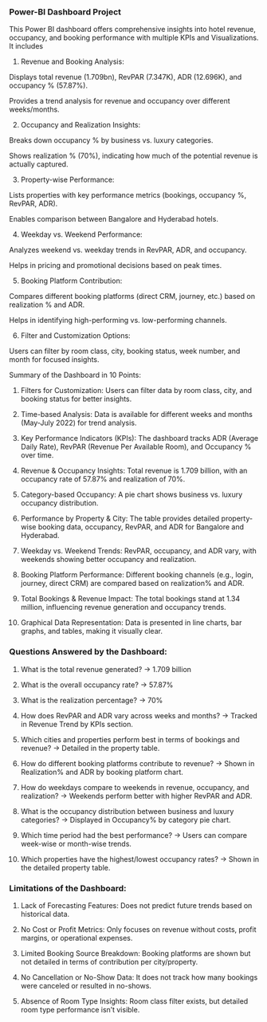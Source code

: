 

### Power-BI Dashboard Project 
This Power BI dashboard offers comprehensive insights into hotel revenue, occupancy, and booking performance with multiple KPIs and Visualizations. It includes

1. Revenue and Booking Analysis:

Displays total revenue (1.709bn), RevPAR (7.347K), ADR (12.696K), and occupancy % (57.87%).

Provides a trend analysis for revenue and occupancy over different weeks/months.



2. Occupancy and Realization Insights:

Breaks down occupancy % by business vs. luxury categories.

Shows realization % (70%), indicating how much of the potential revenue is actually captured.



3. Property-wise Performance:

Lists properties with key performance metrics (bookings, occupancy %, RevPAR, ADR).

Enables comparison between Bangalore and Hyderabad hotels.



4. Weekday vs. Weekend Performance:

Analyzes weekend vs. weekday trends in RevPAR, ADR, and occupancy.

Helps in pricing and promotional decisions based on peak times.



5. Booking Platform Contribution:

Compares different booking platforms (direct CRM, journey, etc.) based on realization % and ADR.

Helps in identifying high-performing vs. low-performing channels.



6. Filter and Customization Options:

Users can filter by room class, city, booking status, week number, and month for focused insights.



Summary of the Dashboard in 10 Points:

1. Filters for Customization: Users can filter data by room class, city, and booking status for better insights.


2. Time-based Analysis: Data is available for different weeks and months (May-July 2022) for trend analysis.


3. Key Performance Indicators (KPIs): The dashboard tracks ADR (Average Daily Rate), RevPAR (Revenue Per Available Room), and Occupancy % over time.


4. Revenue & Occupancy Insights: Total revenue is 1.709 billion, with an occupancy rate of 57.87% and realization of 70%.


5. Category-based Occupancy: A pie chart shows business vs. luxury occupancy distribution.


6. Performance by Property & City: The table provides detailed property-wise booking data, occupancy, RevPAR, and ADR for Bangalore and Hyderabad.


7. Weekday vs. Weekend Trends: RevPAR, occupancy, and ADR vary, with weekends showing better occupancy and realization.


8. Booking Platform Performance: Different booking channels (e.g., login, journey, direct CRM) are compared based on realization% and ADR.


9. Total Bookings & Revenue Impact: The total bookings stand at 1.34 million, influencing revenue generation and occupancy trends.


10. Graphical Data Representation: Data is presented in line charts, bar graphs, and tables, making it visually clear.





### Questions Answered by the Dashboard:

1. What is the total revenue generated? → 1.709 billion


2. What is the overall occupancy rate? → 57.87%


3. What is the realization percentage? → 70%


4. How does RevPAR and ADR vary across weeks and months? → Tracked in Revenue Trend by KPIs section.


5. Which cities and properties perform best in terms of bookings and revenue? → Detailed in the property table.


6. How do different booking platforms contribute to revenue? → Shown in Realization% and ADR by booking platform chart.


7. How do weekdays compare to weekends in revenue, occupancy, and realization? → Weekends perform better with higher RevPAR and ADR.


8. What is the occupancy distribution between business and luxury categories? → Displayed in Occupancy% by category pie chart.


9. Which time period had the best performance? → Users can compare week-wise or month-wise trends.


10. Which properties have the highest/lowest occupancy rates? → Shown in the detailed property table.



### Limitations of the Dashboard:


1. Lack of Forecasting Features: Does not predict future trends based on historical data.


2. No Cost or Profit Metrics: Only focuses on revenue without costs, profit margins, or operational expenses.


3. Limited Booking Source Breakdown: Booking platforms are shown but not detailed in terms of contribution per city/property.


4. No Cancellation or No-Show Data: It does not track how many bookings were canceled or resulted in no-shows.


5. Absence of Room Type Insights: Room class filter exists, but detailed room type performance isn’t visible.




  



